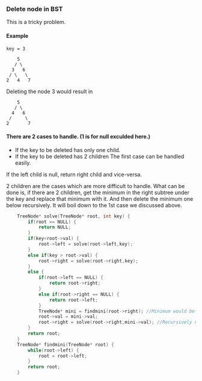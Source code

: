 ### Delete node in BST

This is a tricky problem.

#### **Example**
```root = [5,3,6,2,4,null,7]
key = 3

    5
   / \
  3   6
 / \   \
2   4   7
```
Deleting the node 3 would result in 

```
    5
   / \
  4   6
 /     \
2       7
```
#### There are 2 cases to handle. (1 is for null exculded here.)
- If the key to be deleted has only one child.
- If the key to be deleted has 2 children
The first case can be handled easily.

If the left child is null, return right child and vice-versa.

2 children are the cases which are more difficult to handle.
What can be done is, if there are 2 children, get the minimum in the right subtree under the key and replace that minimum with it. And then delete the minimum one below recursively. It will boil down to the 1st case we discussed above.

```c++
    TreeNode* solve(TreeNode* root, int key) {
        if(root == NULL) {
            return NULL;
        }
        if(key<root->val) {
            root->left = solve(root->left,key);
        }
        else if(key > root->val) {
            root->right = solve(root->right,key);
        }
        else {
            if(root->left == NULL) {
                return root->right;
            }
            else if(root->right == NULL) {
                return root->left;
            }
            TreeNode* mini = findmini(root->right); //Minimum would be the best in the right subtree
            root->val = mini->val;
            root->right = solve(root->right,mini->val); //Recursively delete the old node.
        }
        return root;
    }
    TreeNode* findmini(TreeNode* root) {
        while(root->left) {
            root = root->left;
        }
        return root;
    }
```